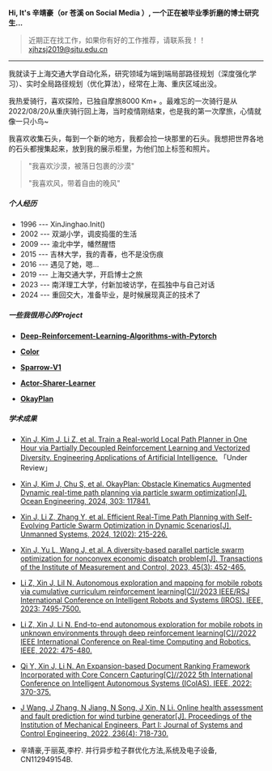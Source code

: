 **Hi, It's 辛靖豪（or 苍溪 on Social Media ）, 一个正在被毕业季折磨的博士研究生...**

> 近期正在找工作，如果你有好的工作推荐，请联系我！！ [xjhzsj2019@sjtu.edu.cn](mailto:xjhzsj2019@sjtu.edu.cn)

----------------------

我就读于上海交通大学自动化系，研究领域为端到端局部路径规划（深度强化学习）、实时全局路径规划（优化算法），经常在上海、重庆区域出没。

我热爱骑行，喜欢探险，已独自摩旅8000 Km+ 。最难忘的一次骑行是从2022/08/20从重庆骑行回上海，当时疫情刚结束，也是我的第一次摩旅，心情就像一只小鸟\~

我喜欢收集石头，每到一个新的地方，我都会捡一块那里的石头。我想把世界各地的石头都搜集起来，放到我的展示柜里，为他们加上标签和照片。

> "我喜欢沙漠，被落日包裹的沙漠"
> 
> "我喜欢风，带着自由的晚风"

##### 个人经历

- 1996 --- XinJinghao.Init()
- 2002 --- 双湖小学，调皮捣蛋的生活
- 2009 --- 渝北中学，幡然醒悟
- 2015 --- 吉林大学，我的青春，也不是没伤痕
- 2016 --- 遇见了她，嗯...
- 2019 --- 上海交通大学，开启博士之旅
- 2023 --- 南洋理工大学，付新加坡访学，在孤独中与自己对话
- 2024 --- 重回交大，准备毕业，是时候展现真正的技术了

##### 一些我很用心的Project

- **[Deep-Reinforcement-Learning-Algorithms-with-Pytorch](https://github.com/XinJingHao/Deep-Reinforcement-Learning-Algorithms-with-Pytorch)**

- **[Color](https://github.com/XinJingHao/Color)**

- **[Sparrow-V1](https://github.com/XinJingHao/Sparrow-V1)**

- **[Actor-Sharer-Learner](https://github.com/XinJingHao/Actor-Sharer-Learner)**

- **[OkayPlan](https://github.com/XinJingHao/OkayPlan)**

##### 学术成果

- [Xin J, Kim J, Li Z, et al. Train a Real-world Local Path Planner in One Hour via Partially Decoupled Reinforcement Learning and Vectorized Diversity. Engineering Applications of Artificial Intelligence.][1] 「Under Review」

- [Xin J, Kim J, Chu S, et al. OkayPlan: Obstacle Kinematics Augmented Dynamic real-time path planning via particle swarm optimization[J]. Ocean Engineering, 2024, 303: 117841.][2]

- [Xin J, Li Z, Zhang Y, et al. Efficient Real-Time Path Planning with Self-Evolving Particle Swarm Optimization in Dynamic Scenarios[J]. Unmanned Systems, 2024, 12(02): 215-226.][3]

- [Xin J, Yu L, Wang J, et al. A diversity-based parallel particle swarm optimization for nonconvex economic dispatch problem[J]. Transactions of the Institute of Measurement and Control, 2023, 45(3): 452-465.][4]

- [Li Z, Xin J, Lil N. Autonomous exploration and mapping for mobile robots via cumulative curriculum reinforcement learning[C]//2023 IEEE/RSJ International Conference on Intelligent Robots and Systems (IROS). IEEE, 2023: 7495-7500.][5]

- [Li Z, Xin J, Li N. End-to-end autonomous exploration for mobile robots in unknown environments through deep reinforcement learning[C]//2022 IEEE International Conference on Real-time Computing and Robotics. IEEE, 2022: 475-480.][6]

- [Qi Y, Xin J, Li N. An Expansion-based Document Ranking Framework Incorporated with Core Concern Capturing[C]//2022 5th International Conference on Intelligent Autonomous Systems (ICoIAS). IEEE, 2022: 370-375.][7]

- [J Wang, J Zhang, N Jiang, N Song, J Xin, N Li. Online health assessment and fault prediction for wind turbine generator[J]. Proceedings of the Institution of Mechanical Engineers, Part I: Journal of Systems and Control Engineering, 2022, 236(4): 718-730.][8]

- 辛靖豪,于丽英,李柠. 并行异步粒子群优化方法,系统及电子设备, CN112949154B.

<!--
- [掘金 AMA：我是前端娱乐圈的老人 & Facebook 实习生 -- 黄玄][19] · 2018
-->

[1]: https://arxiv.org/abs/2305.04180

[2]:https://www.sciencedirect.com/science/article/abs/pii/S002980182401179X

[3]:https://www.worldscientific.com/doi/abs/10.1142/S230138502441005X

[4]:https://journals.sagepub.com/doi/10.1177/01423312221110999

[5]:https://ieeexplore.ieee.org/abstract/document/10342066

[6]:https://ieeexplore.ieee.org/document/9872253

[7]:https://ieeexplore.ieee.org/document/9931242

[8]:https://journals.sagepub.com/doi/10.1177/09596518211056165
